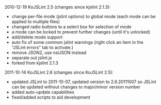 2010-12-19 KoJSLint 2.5 (changes since kjslint 2.1.3):

- change per-file mode (jslint options) to global mode (each mode can be applied to multiple files)
- changed radio buttons to a select box for selection of mode
- a mode can be locked to prevent further changes (until it's unlocked)
- add/delete mode support
- auto fix of some common jslint warnings (right click an item in the "JSLint errors" tab to activate.)
- remove JSON2, use nsIJSON instead
- separate out jslint.js
- forked from kjslint 2.1.3

2011-10-14 KoJSLint 2.6 (changes since KoJSLint 2.5):

- updated JSLint to 2011-10-07, updated version to 2.6.20111007 so JSLint can be updated without changes to major/minor version number
- added auto-update capabilities
- fixed/added scripts to aid development